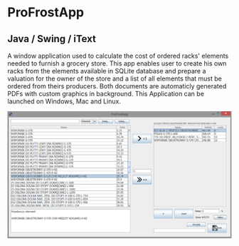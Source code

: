 # ProFrostApp 


Java / Swing / iText
-



A window application used to calculate the cost of ordered racks' elements needed to furnish a grocery store. This app enables user
to create his own racks from the elements available in SQLite database and prepare a valuation for the owner of the store and a list of all 
elements that must be ordered from theirs producers. Both documents are automaticly generated PDFs with custom graphics in background. This Application
can be launched on Windows, Mac and Linux.



![alt text](https://github.com/TheTerabit/ProFrostApp/blob/master/pfa1.png)

